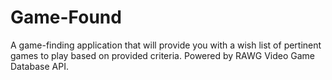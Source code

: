 # Game-Found
A game-finding application that will provide you with a wish list of pertinent games to play based on provided criteria. Powered by RAWG Video Game Database API.
